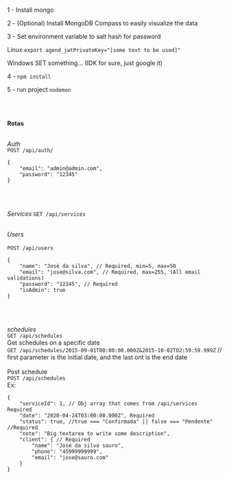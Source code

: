 1 - Install mongo

2 - (Optional) Install MongoDB Compass to easily visualize the data

3 - Set environment variable to salt hash for password

Linux
`export agend_jwtPrivateKey="[some text to be used]"`

Windows
SET something... (IDK for sure, just google it)

4 - `npm install`

5 - run project `nodemon`

<br/><br/>

**Rotas**
<br/>
<br/>

*Auth*
<br/>
`POST /api/auth/`
<br/>
```
{
    "email": "admin@admin.com",
    "password": "12345"
}
```
<br/><br/>


*Services*
`GET /api/services`
<br/><br/>


*Users* <br/><br/>
`POST /api/users`
```
{
    "name": "José da silva", // Required, min=5, max=50
    "email": "jose@silva.com", // Required, max=255, (All email validations)
    "password": "12345", // Required
    "isAdmin": true
}
```
<br/><br/>

*schedules*<br/>
`GET /api/schedules`
<br/>
Get schedules on a specific date <br/>
`GET /api/schedules/2015-09-01T00:00:00.000Z&2015-10-02T02:59:59.999Z` // first parameter is the initial date, and the last ont is the end date
<br/><br/>
Post schedule<br/>
`POST /api/schedules`
<br/>
Ex:
```
{
    "serviceId": 1, // Obj array that comes from /api/services Required
    "date": "2020-04-24T03:00:00.000Z", Required
    "status": true, //true === "Confirmada" || false === "Pendente" //Required
    "note": "Big textarea to write some description",
    "client": { // Required
        "name": "José da silva sauro",
        "phone": "45999999999",
        "email": "jose@sauro.com"
    }
}
```
<br/>
<br/>
